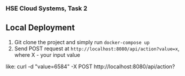 ### HSE Cloud Systems, Task 2

## Local Deployment
1. Git clone the project and simply run `docker-compose up`
2. Send POST request at `http://localhost:8080/api/action?value=x`, where X - your input value

like:   curl -d "value=6584" -X POST http://localhost:8080/api/action?
